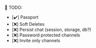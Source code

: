 :see_no_evil: TODO:

-   [:heavy_check_mark:] Passport
-   [:x:] Soft Deletes
-   [:x:] Persist chat (session, storage, db?)
-   [:x:] Password protected channels
-   [:x:] Invite only channels
